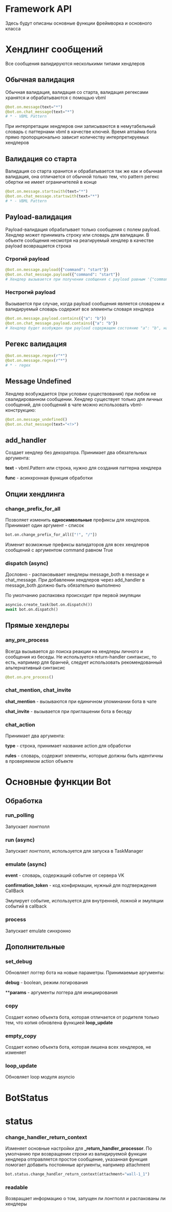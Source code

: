 # Framework API

Здесь будут описаны основные функции фреймворка и основного класса

# Хендлинг сообщений

Все сообщения валидируются несколькими типами хендлеров

## Обычная валидация

Обычная валидация, валидация со старта, валидация регексами хранятся и обрабатываются с помощью vbml

```python
@bot.on.message(text="*")
@bot.on.chat_message(text="*")
# * - VBML Pattern
```

При интерпретации хендлеров они записываются в немутабельный словарь с паттернами vbml в качестве ключей. Время аптайма бота прямо пропорционально зависит количеству интерпретируемых хендлеров

## Валидация со старта

Валидация со старта хранится и обрабатывается так же как и обычная валидация, она отличается от обычной только тем, что pattern регекс обертки не имеет ограничителей в конце

```python
@bot.on.message.startswith(text="*")
@bot.on.chat_message.startswith(text="*")
# * - VBML Pattern
```

## Payload-валидация

Payload-валидация обрабатывает только сообщения с полем payload. Хендлер может принимать строку или словарь для валидации. В объекте сообщения несмотря на реагируемый хендлер в качестве payload возвращается строка

### Строгий payload

```python
@bot.on.message.payload({"command": "start"})
@bot.on.chat_message.payload({"command": "start"})
# Хендлер вызывается при получении сообщения с payload равным '{"command":"start"}'
```

### Нестрогий payload

Вызывается при случае, когда payload сообщения является словарем и валидируемый словарь содержит все элементы словаря хендлера

```python
@bot.on.message.payload.contains({"a": "b"})
@bot.on.chat_message.payload.contains({"a": "b"})
# Хендлер будет возбужден при payload содержащем состояние "a": "b", например '{"a":"b", "c":"d"}'
```

## Регекс валидация

```python
@bot.on.message.regex(r"*")
@bot.on.message.regex(r"*")
# * - regex
```

## Message Undefined

Хендлер возбуждается (при условии существования) при любом не свалидированном сообщении. Хендлер существует только для личных сообщений, для сообщений в чате можно использовать vbml-конструкцию:

```python
@bot.on.message_undefined()
@bot.on.chat_message(text="<!>")
```

## add_handler

Создает хендлер без декоратора. Принимает два обязательных аргумента:

**text** - vbml.Pattern или строка, нужно для создания паттерна хендлера

**func** - асинхронная функция обработки

## Опции хендлинга

### change_prefix_for_all

Позволяет изменить **односимвольные** префиксы для хендлеров. Принимает один аргумент - список

```python
bot.on.change_prefix_for_all(["!", "/"])
```

Изменит возможные префиксы валидаторов для всех хендлеров сообщений с аргументом command равном True

### dispatch (async)

Дословно - распаковывает хендлеры message_both в message и chat_message. При добавлении хендлеров через add_handler в message_both должно быть обязательно выполнено

По умолчанию распаковка происходит при первой эмуляции

```python
asyncio.create_task(bot.on.dispatch())
await bot.on.dispatch()
```

## Прямые хендлеры

### any_pre_process

Всегда вызывается до поиска реакции на хендлеры личного и сообщения из беседы. Не используется return-handler синтаксис, то есть, например для бранчей, следует использовать рекомендованный альтернативный синтаксис

```python
@bot.on.pre_process()
```

### chat_mention, chat_invite

**chat_mention** - вызываются при единичном упоминании бота в чате

**chat_invite** - вызывается при приглашении бота в беседу

### chat_action

Принимает два аргумента:

**type** - строка, принимает название action для обработки

**rules** - словарь, содержит элементы, которые должны быть идентичны в проверяемом action объекте

# Основные функции Bot

## Обработка

### run_polling

Запускает лонгполл

### run (async)

Запускает лонгполл, используется для запуска в TaskManager

### emulate (async)

**event** - словарь, содержащий событие от сервера VK

**confirmation_token** - код конфирмации, нужный для подтверждения CallBack

Эмулирует событие, используется для внутренней, ложной и эмуляции событий в callback

### process

Запускает emulate синхронно

## Дополнительные

### set_debug

Обновляет логгер бота на новые параметры. Принимаемые аргументы:

**debug** - boolean, режим логирования

****params** - аргументы логгера для инициирования

### copy

Создает копию объекта бота, которая отличается от родителя только тем, что копия обновлена функцией **loop_update**

### empty_copy

Создает копию объекта бота, которая лишена всех хендлеров, не изменяет 

### loop_update

Обновляет loop модуля asyncio

# BotStatus

# status

### change_handler_return_context

Изменяет основные настройки для **_return_handler_processor**. По умолчанию при возвращении строки из валидируемой функции хендлера отправляется простое сообщение, указанная функция помогает добавить постоянные аргументы, например attachment

```python
bot.status.change_handler_return_context(attachment="wall-1_1")
```

### readable

Возвращает информацию о том, запущен ли лонгполл и распакованы ли хендлеры


